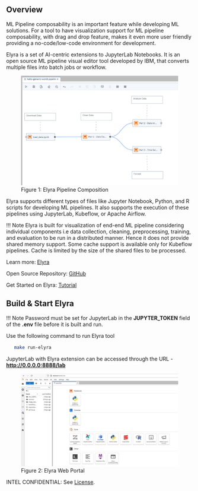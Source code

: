 ## Overview

ML Pipeline composability is an important feature while developing ML solutions. For a tool to have visualization support for ML pipeline composability, with drag and drop feature, makes it even more user friendly providing a no-code/low-code environment for development.

Elyra is a set of AI-centric extensions to JupyterLab Notebooks. It is an open source ML pipeline visual editor tool developed by IBM, that converts multiple files into batch jobs or workflow.

<figure class="figure-image">
<img src="../../images/ElyraPipeline.png" alt="Figure 1: Elyra Pipeline Composition">
<figcaption>Figure 1: Elyra Pipeline Composition</figcaption>
</figure>

Elyra supports different types of files like Jupyter Notebook, Python, and R scripts for developing ML pipelines. It also supports the execution of these pipelines using JupyterLab, Kubeflow, or Apache Airflow.

!!! Note
    Elyra is built for visualization of end-end ML pipeline considering individual components i.e data collection, 
    cleaning, preprocessing, training, and evaluation to be run in a distributed manner. Hence it does not provide 
    shared memory support. Some cache support is available only for Kubeflow pipelines. 
    Cache is limited by the size of the shared files to be processed.

Learn more: [Elyra](https://elyra.readthedocs.io/en/stable/)

Open Source Repository: [GitHub](https://github.com/elyra-ai/elyra)

Get Started on Elyra: [Tutorial](https://elyra.readthedocs.io/en/latest/getting_started/overview.html)

## Build & Start Elyra

!!! Note
    Password must be set for JupyterLab in the **JUPYTER_TOKEN** field of the **.env** file 
    before it is built and run. 

Use the following command to run Elyra tool

```bash
   make run-elyra
```        
    

JupyterLab with Elyra extension can be accessed through the URL - **http://0.0.0.0:8888/lab**

<figure class="figure-image">
<img src="../../images/ElyraPortal.jpg" alt="Figure 2: Elyra Web Portal">
<figcaption>Figure 2: Elyra Web Portal</figcaption>
</figure>

INTEL CONFIDENTIAL: See [License](../../LICENSE.md).